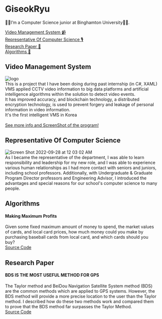 # GiseokRyu
👋🏻I’m a Computer Science junior at Binghamton University👋🏻.

[Video Management System 📹](#video-management-system) <br/>
[Representative Of Computer Science 🎙️](#representative-of-computer-science) <br/>
[Research Paper 📝](#research-paper) <br/>
[Algorithms 📝](#algorithms) <br/>

## Video Management System
![logo](https://user-images.githubusercontent.com/33699776/192123758-887e6209-2cfb-454a-9125-190582f1c2ea.png) <br/>
This is a project that I have been doing during past internship (in C#, XAML) <br/>
VMS applied CCTV video information to big data platforms and artificial intelligence algorithms within the solution to detect video events.</br> It has improved accuracy, and blockchain technology, a distributed encryption technology, is used to prevent forgery and leakage of personal information in video information.</br> It's the first intelligent VMS in Korea<br/>
<br/>[See more info and ScreenShot of the program!](https://github.com/payton970/GiseokRyu/tree/main/VMS)

## Representative Of Computer Science
![Screen Shot 2022-09-28 at 12 03 02 AM](https://user-images.githubusercontent.com/33699776/192685323-b72537f5-e5e4-4212-9bc3-7462f15c61d6.png) <br/>
As I became the representative of the department, I was able to learn responsibility and leadership for my new role, and I was able to experience various human relationships as I had more contact with seniors and juniors, including school professors. Additionally, with Undergraduate & Graduate Program Director professors and Engineering Advisor, I introduced the advantages and special reasons for our school's computer science to many people. 


## Algorithms
#### Making Maximum Profits
Given some fixed maximum amount of money to spend, the market values of cards, and local card prices, 
how much money could you make by purchasing baseball cards from local card, and which cards should you buy?
<br/>[Source Code](https://github.com/payton970/GiseokRyu/tree/main/Algorithms/MaximumProfit)

## Research Paper
#### BDS IS THE MOST USEFUL METHOD FOR GPS
The Taylor method and BeiDou Navigation Satellite System method (BDS) are the common methods which are applied to GPS systems. However, the BDS method will provide a more precise location to the user than the Taylor method. I described how do these two methods work and compared them to prove that the BDS method far surpasses the Taylor Method.
<br/>[Source Code](https://github.com/payton970/GiseokRyu/tree/main/Algorithms/MaximumProfit)
